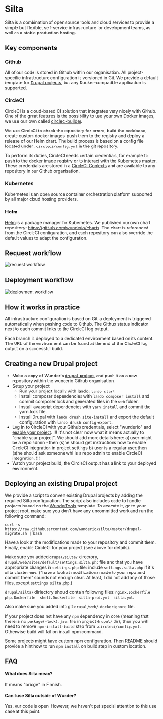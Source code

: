 # Silta

Silta is a combination of open source tools and cloud services to provide a 
simple but flexible, self-service infrastructure for development teams, as well 
as a stable production hosting. 

## Key components

### Github
All of our code is stored in Github within our organisation. All project-specific infrastructure
configuration is versioned in Git. We provide a default template for 
[Drupal projects](https://github.com/wunderio/drupal-project), but any Docker-compatible application
is supported. 

### CircleCI
CircleCI is a cloud-based CI solution that integrates very nicely with Github. 
One of the great features is the possibility to use your own Docker images, 
we use our own called [circleci-builder](https://github.com/wunderio/circleci-builder).

We use CircleCi to check the repository for errors, build the codebase, create custom docker 
images, push them to the registry and deploy a release of our Helm chart. The build process is based 
on a config file located under `.circleci/config.yml` in the git repository.

To perform its duties, CircleCI needs certain credentials, for example to push to the docker image 
registry or to interact with the Kubernetes master. These credentials are stored in a 
[CircleCI Contexts](https://circleci.com/docs/2.0/contexts/) and are available to any repository
in our Github organisation.  

### Kubernetes
[Kubernetes](https://kubernetes.io/) is an open source container orchestration platform supported by all major cloud hosting providers.

### Helm
[Helm](https://helm.sh/) is a package manager for Kubernetes. We published our own chart repository: https://github.com/wunderio/charts. The chart is referenced from the CircleCI configuration, and each repository can also override the default values to adapt the configuration.

## Request workflow
![request workflow](https://github.com/wunderio/silta/raw/master/Silta%20request%20workflow.png)

## Deployment workflow
![deployment workflow](https://github.com/wunderio/silta/raw/master/Silta%20deployment%20workflow.png)

## How it works in practice

All infrastructure configuration is based on Git, a deployment is triggered automatically when pushing code to Github. 
The Github status indicator next to each commit links to the CircleCI log output. 

Each branch is deployed to a dedicated environment based on its content. The URL of the 
environment can be found at the end of the CircleCI log output on a successful build.    

## Creating a new Drupal project

- Make a copy of Wunder's [drupal-project](https://github.com/wunderio/drupal-project), and push it as a new repository within the wunderio Github organisation.
- Setup your project:
    - Run your project locally with [lando](https://docs.devwithlando.io): `lando start`
    - Install composer dependencies with `lando composer install` and commit composer.lock and generated files in the `web` folder.
    - Install javascript dependencies with `yarn install` and commit the yarn.lock file.
    - Install Drupal with `lando drush site-install` and export the default configuration with `lando drush config-export`. 
- Log in to CircleCI with your Github credentials, select "wunderio" and [enable your project](https://circleci.com/add-projects/gh/wunderio).
!!!
It's not clear now what it means actually to "enable your project". We should add more details here:
a) user might be a repo admin - then (s)he should get instructions how to enable CircleCI integration in project settings
b) user is a regular user;then (s)he should ask someone whi is a repo admin to enable CircleCI integration.
!!!
- Watch your project build, the CircleCI output has a link to your deployed environment.  

## Deploying an existing Drupal project
We provide a script to convert existing Drupal projects by adding the required 
Silta configuration. The script also includes code to handle projects based
on the [WunderTools](https://github.com/wunderio/WunderTools/) template. To execute it, go to your project root, make sure you don't
have any uncommitted work and run the following command:

```
curl -s https://raw.githubusercontent.com/wunderio/silta/master/drupal-migrate.sh | bash
```

Have a look at the modifications made to your repository and commit them.
Finally, enable CircleCI for your project (see above for details).

Make sure you added `drupal/silta/` directory, `drupal/web/sites/default/settings.silta.php` file and that you have appropriate changes in `settings.php` file: include `settings.silta.php` if it's silta cluster env.
("have a look at modifications made to your repo and commit them" sounds not enough clear. At least, I did not add any of those files, except `settings.silta.php`.)

`drupal/silta/` diriectory should contain following files: `nginx.Dockerfile  php.Dockerfile  shell.Dockerfile  silta-prod.yml  silta.yml`.

Also make sure you added into git `drupal/web/.dockerignore` file.

If your project does not have any `npm` dependency in core (meaning that there is no `package(-lock).json` file in project `drupal/` dir),
then you will need to remove `npm-install-build` step from `.circleci/config.yml`. Otherwise build will fail on install npm command.

Some projects might have custom npm configuration. Then README should provide a hint how to run `npm install` on build step in custom location.

## FAQ

#### What does Silta mean?
It means "bridge" in Finnish.

#### Can I use Silta outside of Wunder?
Yes, our code is open. However, we haven't put special attention to this use case at this point.
